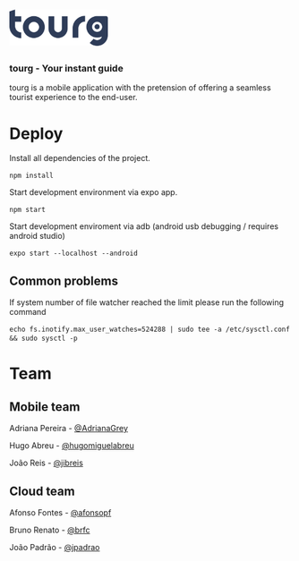 # <img height='65' src="https://github.com/hugomiguelabreu/tourg-mobile-guide/blob/master/assets/images/tour-white.png"/>
### tourg - Your instant guide

tourg is a mobile application with the pretension of offering a seamless tourist experience to the end-user.

# Deploy
Install all dependencies of the project.
```
npm install
```
Start development environment via expo app.
```
npm start
```
Start development enviroment via adb (android usb debugging / requires android studio)
```
expo start --localhost --android
```

## Common problems
If system number of file watcher reached the limit please run the following command
```
echo fs.inotify.max_user_watches=524288 | sudo tee -a /etc/sysctl.conf && sudo sysctl -p
```

# Team
## Mobile team
Adriana Pereira - [@AdrianaGrey](https://github.com/AdrianaGrey)

Hugo Abreu - [@hugomiguelabreu](https://github.com/hugomiguelabreu)

João Reis - [@jibreis](https://github.com/jibreis)

## Cloud team
Afonso Fontes - [@afonsopf](https://github.com/afonsopf)

Bruno Renato - [@brfc](https://github.com/brfc)

João Padrão - [@jpadrao](https://github.com/jpadrao)


